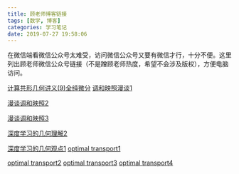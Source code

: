 ```yaml
---
title: 顾老师博客链接
tags: [数学, 博客]
categories: 学习笔记
date: 2019-07-27 19:58:06
---
```


<script type="text/x-mathjax-config">
  MathJax.Hub.Config({tex2jax: {inlineMath: [['$','$'], ['\\(','\\)']]}});
</script>
<script type="text/javascript" async
  src="https://wujilingfeng.top/MathJax/MathJax.js?config=TeX-AMS_CHTML">
</script>


在微信端看微信公众号太难受，访问微信公众号又要有微信才行，十分不便。这里列出顾老师微信公众号链接（不是蹭顾老师热度，希望不会涉及版权），方便电脑访问。

<!--more-->

[计算共形几何讲义(9)全纯微分](https://mp.weixin.qq.com/s/2EjGM2F6rhmUV74oRI-aSw)
[调和映照漫谈1](https://mp.weixin.qq.com/s/5oFR1rKSnGdHLBWSGK40sw)

[漫谈调和映照2](https://mp.weixin.qq.com/s/B__gfiLMF_NRM1HkhZBKaw)

[漫谈调和映照3](https://mp.weixin.qq.com/s/bYLwhI2awWH9G-SekaRKvg)

[深度学习的几何理解2](https://mp.weixin.qq.com/s/P6y59WZD4Xh7i3R3WVvxYQ)

[深度学习的几何观点1](https://mp.weixin.qq.com/s/ttOr3NCPRTklSpLftyL1Gg)
[optimal transport1](https://mp.weixin.qq.com/s/dFf0EfgYQiyyyx6xdSJtYw)

[optimal transport2](https://mp.weixin.qq.com/s/od5m1zYdIXriucOjKDQQ6g)
[optimal transport3](https://mp.weixin.qq.com/s/sr88A58KOvU3Yp1ft0ALMA)
[optimal transport4](https://mp.weixin.qq.com/s/B3i16sL1j9XeC4Wl5loQDA)
